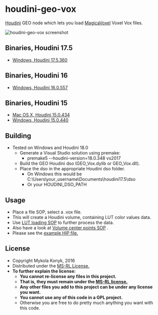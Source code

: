 # houdini-geo-vox

[Houdini](http://www.sidefx.com/index.php) GEO node which lets you load [MagicaVoxel](https://ephtracy.github.io/) Voxel Vox files.

![houdini-geo-vox screenshot](http://i.imgur.com/stmKung.png)

## Binaries, Houdini 17.5
* [Windows, Houdini 17.5.360](https://github.com/ttvd/houdini-geo-vox/releases/download/1.0.4/houdini.geo.vox.17.5.360.win.rar)

## Binaries, Houdini 16
* [Windows, Houdini 16.0.557](https://github.com/ttvd/houdini-geo-vox/releases/download/1.0.3/houdini.geo.vox.16.0.557.win.rar)

## Binaries, Houdini 15
* [Mac OS X, Houdini 15.0.434](https://github.com/ttvd/houdini-geo-vox/releases/download/1.0.2/houdini.geo.vox.15.0.434.osx.tar.gz)
* [Windows, Houdini 15.0.440](https://github.com/ttvd/houdini-geo-vox/releases/download/1.0.2/houdini.geo.vox.15.0.440.win.rar)

## Building

* Tested on Windows and Houdini 18.0
    * Generate a Visual Studio solution using premake:
        * premake5 --houdini-version=18.0.348 vs2017
    * Build the GEO Houdini dso (GEO_Vox.dylib or GEO_Vox.dll).
    * Place the dso in the appropriate Houdini dso folder.
        * On Windows this would be C:\Users\your_username\Documents\houdini17.5\dso
        * Or your HOUDINI_DSO_PATH

## Usage

* Place a file SOP, select a .vox file.
* This will create a Houdini volume, containing LUT color values data.
* Use [LUT loading SOP](https://github.com/ttvd/houdini-sop-color-lut) to further process the data.
* Also have a look at [Volume center points SOP](https://github.com/ttvd/houdini-sop-volume-center-points) .
* Please see the [example HIP file.](example/)

## License

* Copyright Mykola Konyk, 2016
* Distributed under the [MS-RL License.](http://opensource.org/licenses/MS-RL)
* **To further explain the license:**
  * **You cannot re-license any files in this project.**
  * **That is, they must remain under the [MS-RL license.](http://opensource.org/licenses/MS-RL)**
  * **Any other files you add to this project can be under any license you want.**
  * **You cannot use any of this code in a GPL project.**
  * Otherwise you are free to do pretty much anything you want with this code.
